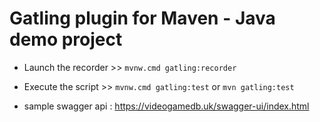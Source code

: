 Gatling plugin for Maven - Java demo project
============================================

* Launch the recorder >> `mvnw.cmd gatling:recorder`
* Execute the script >> `mvnw.cmd gatling:test` or `mvn gatling:test`

* sample swagger api : https://videogamedb.uk/swagger-ui/index.html
